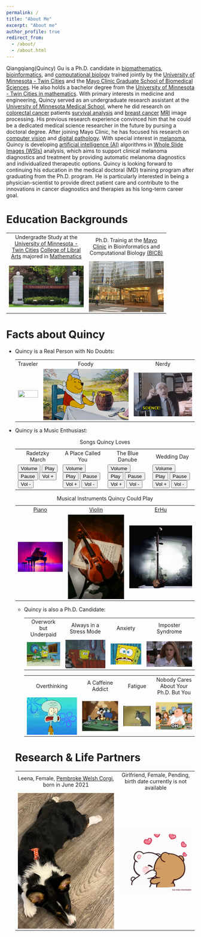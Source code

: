 ```yaml
---
permalink: /
title: "About Me"
excerpt: "About me"
author_profile: true
redirect_from: 
  - /about/
  - /about.html
---
```

 
Qiangqiang(Quincy) Gu is a Ph.D. candidate in [biomathematics](https://en.wikipedia.org/wiki/Mathematical_and_theoretical_biology), [bioinformatics](https://en.wikipedia.org/wiki/Bioinformatics), and [computational biology](https://en.wikipedia.org/wiki/Computational_biology) trained jointly by the [University of Minnesota - Twin Cities](https://twin-cities.umn.edu) and the [Mayo Clinic Graduate School of Biomedical Sciences](https://college.mayo.edu). He also holds a bachelor degree from the [University of Minnesota - Twin Cities in mathematics](https://cse.umn.edu/math). 
With primary interests in medicine and engineering, Quincy served as an undergraduate research assistant at the [University of Minnesota Medical School](https://med.umn.edu), where he did research on [colorectal cancer](https://www.cdc.gov/cancer/colorectal/basic_info/what-is-colorectal-cancer.htm) patients [survival analysis](https://en.wikipedia.org/wiki/Survival_analysis) and [breast cancer](https://www.mayoclinic.org/diseases-conditions/breast-cancer/symptoms-causes/syc-20352470) [MRI](https://www.mayoclinic.org/tests-procedures/mri/about/pac-20384768) image processing. His previous research experience convinced him that he could be a dedicated medical science researcher in the future by pursing a doctoral degree.
After joining Mayo Clinic, he has focused his research on [computer vision](https://en.wikipedia.org/wiki/Computer_vision) and [digital pathology](https://en.wikipedia.org/wiki/Digital_pathology). With special interest in [melanoma](https://www.mayoclinic.org/diseases-conditions/melanoma/symptoms-causes/syc-20374884), Quincy is developing [artificial intelligence (AI)](https://en.wikipedia.org/wiki/Artificial_intelligence) algorithms in [Whole Slide Images (WSIs)](https://digitalpathologyassociation.org/whole-slide-imaging-repository) analysis, which aims to support clinical melanoma diagnostics and treatment by providing automatic melanoma diagnostics and individualized therapeutic options.
Quincy is looking forward to continuing his education in the medical doctoral (MD) training program after graduating from the Ph.D. program. He is particularly interested in being a physician-scientist to provide direct patient care and contribute to the innovations in cancer diagnostics and therapies as his long-term career goal.

Education Backgrounds
=====

  <table>
      <tr>
        <td width="200" height="50" style="text-align:center">Undergradte Study at the <a href="https://twin-cities.umn.edu">University of Minnesota - Twin Cities</a> <a href="https://cla.umn.edu/undergraduate-students/requirements-policies/about-majors-minors/shared-majors-and-minors/ba-mathematics">College of Libral Arts</a> majored in <a href="https://cse.umn.edu/math">Mathematics</a></td>
        <td width="200" height="50" style="text-align:center">Ph.D. Trainig at the <a href="https://college.mayo.edu">Mayo Clinic</a> in Bioinformatics and Computational Biology <a href="https://r.umn.edu/academics-research/graduate/bicb">(BICB)</a></td>
      </tr>
      <tr>
        <td><img style="vertical-align: bottom;" src="images/umn.png" width="100%" height="100%"></td>
        <td><img style="vertical-align: bottom;" src="images/mayo_clinic.png" width="100%" height="100%"></td>
      </tr>
    </table>

Facts about Quincy
=====
* Quincy is a Real Person with No Doubts: 

  <table>
    <tr>
      <td style="text-align:center">Traveler</td>
      <td style="text-align:center">Foody</td>
      <td style="text-align:center">Nerdy</td>
    </tr>
    <tr>
      <td><img style="display:block;" src="images/traveler.gif" width="100%" height="100%"></td>
      <td><img style="display:block;" src="images/foody.gif" width="100%" height="100%"></td>
      <td><img style="display:block;" src="images/nerd.gif" width="100%" height="100%"></td>
    </tr>
  </table>

* Quincy is a Music Enthusiast:
     
  <table>
  <caption>Songs Quincy Loves</caption>
    <tr>
      <td style="text-align:center">Radetzky March</td>
      <td style="text-align:center">A Place Called You</td>
      <td style="text-align:center">The Blue Danube</td>
      <td style="text-align:center">Wedding Day</td>
    </tr>
    <tr>
      <td><audio id="radetzky_march" display="true"> <source src="musics/radetzky_march.mp3" type="audio/mpeg"></audio>
      <div> 
      <button onclick="get_volume('radetzky_march')">Volume</button> 
      <button onclick="play_music('radetzky_march')">Play</button> 
      <button onclick="pause_music('radetzky_march')">Pause</button> 
      <button onclick="up_volumne('radetzky_march')">Vol +</button> 
      <button onclick="down_volumne('radetzky_march')">Vol -</button> 
      </div></td>
      <td><audio id="place_called_you" display="true"> <source src="musics/place_called_you.mp3" type="audio/mpeg"></audio>
      <div> 
      <button onclick="get_volume('place_called_you')">Volume</button> 
      <button onclick="play_music('place_called_you')">Play</button> 
      <button onclick="pause_music('place_called_you')">Pause</button> 
      <button onclick="up_volumne('place_called_you')">Vol +</button> 
      <button onclick="down_volumne('place_called_you')">Vol -</button> 
      </div></td>
      <td><audio id="blue_danube" display="true"> <source src="musics/blue_danube.mp3" type="audio/mpeg"></audio>
      <div> 
      <button onclick="get_volume('blue_danube')">Volume</button> 
      <button onclick="play_music('blue_danube')">Play</button> 
      <button onclick="pause_music('blue_danube')">Pause</button> 
      <button onclick="up_volumne('blue_danube')">Vol +</button> 
      <button onclick="down_volumne('blue_danube')">Vol -</button> 
      </div></td>
      <td><audio id="wedding_day" display="true"> <source src="musics/wedding_day.mp3" type="audio/mpeg"></audio>
      <div> 
      <button onclick="get_volume('wedding_day')">Volume</button> 
      <button onclick="play_music('wedding_day')">Play</button> 
      <button onclick="pause_music('wedding_day')">Pause</button> 
      <button onclick="up_volumne('wedding_day')">Vol +</button> 
      <button onclick="down_volumne('wedding_day')">Vol -</button> 
      </div></td>
    </tr>

<script>
function get_volume(v_audioId) {
  var v_audio = document.getElementById(v_audioId);
  alert(v_audio.volume);
}
</script> 

<script>
function play_music(p_audioId) { 
  var audio_p = document.getElementById(p_audioId);
  audio_p.play();
} 
</script>

<script>
function pause_music(s_audioID) { 
  var audio_s = document.getElementById(s_audioId);
  audio_s.pause();
} 
</script>

<script>
function up_volumne(u_audioID) { 
  var audio_u = document.getElementById(u_audioId);
  audio_u.volume = parseFloat(audio_u.volume)+0.1;
} 
</script>

<script>
function down_volumne(d_audioID) { 
  var audio_d = document.getElementById(d_audioId);
  audio_d.volume = parseFloat(audio_d.volume)-0.1;
} 
</script> 
  </table>

  <table>
  <caption>Musical Instruments Quincy Could Play</caption>
      <tr>
        <td style="text-align:center"><a href="https://en.wikipedia.org/wiki/Piano">Piano</a></td>
        <td style="text-align:center"><a href="https://en.wikipedia.org/wiki/Violin">Violin</a></td>
        <td style="text-align:center"><a href="https://en.wikipedia.org/wiki/Erhu">ErHu</a></td>
      </tr>
      <tr>
        <td><img style="display:block;" src="images/piano.png" width="100%" height="100%"></td>
        <td><img style="display:block;" src="images/violin.png" width="100%" height="100%"></td>
        <td><img style="display:block;" src="images/erhu.png" width="100%" height="100%"></td>
      </tr>
  </table>

* Quincy is also a Ph.D. Candidate:

  <table>
    <tr>
      <td style="text-align:center">Overwork but Underpaid</td>
      <td style="text-align:center">Always in a Stress Mode</td>
      <td style="text-align:center">Anxiety</td>
      <td style="text-align:center">Imposter Syndrome</td>
    </tr>
    <tr>
      <td><img style="display:block;" src="images/overwork_underpaid.gif" width="100%" height="100%"></td>
      <td><img style="display:block;" src="images/stress_mode.gif" width="100%" height="100%"></td>
      <td><img style="display:block;" src="images/anxiety.gif" width="100%" height="100%"></td>
      <td><img style="display:block;" src="images/imposter_syndrome.gif" width="100%" height="100%"></td>
    </tr>
  </table>

  <table>
    <tr>
      <td style="text-align:center">Overthinking</td>
      <td style="text-align:center">A Caffeine Addict</td>
      <td style="text-align:center">Fatigue</td>
      <td style="text-align:center">Nobody Cares About Your Ph.D. But You</td>
    </tr>
    <tr>
      <td><img style="display:block;" src="images/overthink.gif" width="100%" height="100%"></td>
      <td><img style="display:block;" src="images/caffeine_addict.gif" width="100%" height="100%"></td>
      <td><img style="display:block;" src="images/fatigue.gif" width="100%" height="100%"></td>
      <td><img style="display:block;" src="images/who_cares.gif" width="100%" height="100%"></td>
    </tr>
  </table>


Research & Life Partners
======

  <table>
      <tr>
        <td style="text-align:center">Leena, Female, <a href="https://en.wikipedia.org/wiki/Pembroke_Welsh_Corgi">Pembroke Welsh Corgi</a>, born in June 2021</td>
        <td style="text-align:center">Girlfriend, Female, Pending, birth date currently is not available</td>
      </tr>
      <tr>
        <td><img style="display:block;" src="images/leena.png" width="100%" height="100%"></td>
        <td><img style="display:block;" src="images/kiss_love.gif" width="100%" height="100%"></td>
      </tr>
    </table>
